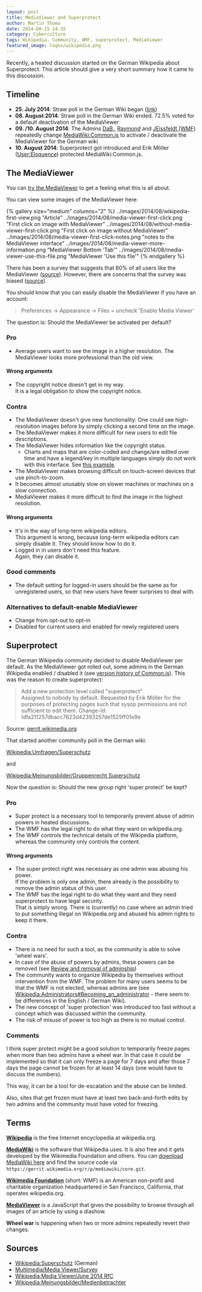 ```yaml
---
layout: post
title: MediaViewer and Superprotect
author: Martin Thoma
date: 2014-08-15 14:35
category: Cyberculture
tags: Wikipedia, Community, WMF, superprotect, MediaViewer
featured_image: logos/wikipedia.png
---
```


Recently, a heated discussion started on the German Wikipedia about Superprotect.
This article should give a very short summary how it came to this discussion.

## Timeline

* **25. July 2014**: Straw poll in the German Wiki began ([link](https://de.wikipedia.org/wiki/Wikipedia:Meinungsbilder/Medienbetrachter))
* **08. August 2014**: Straw poll in the German Wiki ended. 72.5% voted for a
  default deactivation of the MediaViewer
* **09. /10. August 2014**: The Admins [DaB.](https://de.wikipedia.org/wiki/Benutzer:DaB.),
  [Raymond](https://de.wikipedia.org/wiki/Benutzer:Raymond) and [JEissfeldt (WMF)](https://de.wikipedia.org/wiki/Benutzer:JEissfeldt_(WMF)) repeatedly change [MediaWiki:Common.js](https://de.wikipedia.org/wiki/MediaWiki:Common.js) to activate / deactivate the MediaViewer
  for the German wiki
* **10. August 2014**: Superprotect got introduced and Erik Möller ([User:Eloquence](https://de.wikipedia.org/wiki/Benutzer:Eloquence)) protected MediaWiki:Common.js.

## The MediaViewer

You can [try the MediaViewer](https://en.wikipedia.org/wiki/Wikipedia:Media_Viewer)
to get a feeling what this is all about.

You can view some images of the MediaViewer here:

{% gallery size="medium" columns="2" %}
    ../images/2014/08/wikipedia-first-view.png "Article"
    ../images/2014/08/media-viewer-first-click.png "First click on image with MediaViewer"
    ../images/2014/08/without-media-viewer-first-click.png "First click on image without MediaViewer"
    ../images/2014/08/media-viewer-first-click-notes.png "notes to the MediaViewer interface"
    ../images/2014/08/media-viewer-more-information.png "MediaViewer Bottom 'Tab'"
    ../images/2014/08/media-viewer-use-this-file.png "MediaViewer 'Use this file'"
{% endgallery %}

There has been a survey that suggests that 60% of all users like the MediaViewer ([source](https://www.mediawiki.org/wiki/Multimedia/Media_Viewer/Survey)).
However, there are concerns that the survey was biased ([source](https://en.wikipedia.org/wiki/Wikipedia:Media_Viewer/June_2014_RfC#Biased_survey_wording)).

You should know that you can easily disable the MediaViewer if you have an
account:

> Preferences → Appearance → Files = uncheck 'Enable Media Viewer'


The question is: Should the MediaViewer be activated per default?

### Pro

* Average users want to see the image in a higher resolution. The MediaViewer
  looks more professional than the old view.

#### Wrong arguments

* The copyright notice doesn't get in my way.<br/>
  It is a legal obligation to show the copyright notice.

### Contra

* The MediaViewer doesn't give new functionality: One could see high-resolution
  images before by simply clicking a second time on the image.
* The MediaViewer makes it more difficult for new users to edit file
  descriptions.
* The MediaViewer hides information like the copyright status.
  * Charts and maps that are color-coded and change/are edited over time and have a legend/key in multiple languages simply do not work with this interface. See [this example](https://en.wikipedia.org/wiki/Same-sex_marriage_in_the_United_States#mediaviewer/File:Samesex_marriage_in_USA.svg).
* The MediaViewer makes browsing difficult on touch-screen devices that use pinch-to-zoom.
* It becomes almost unusably slow on slower machines or machines on a slow connection.
* MediaViewer makes it more difficult to find the image in the highest resolution.

#### Wrong arguments

* It's in the way of long-term wikipedia editors.<br/>
  This argument is wrong, because long-term wikipedia editors can simply disable
  it. They should know how to do it.
* Logged in in users don't need this feature.<br/>
  Again, they can disable it.

### Good comments

* The default setting for logged-in users should be the same as for unregistered users, so that new users have fewer surprises to deal with. 

### Alternatives to default-enable MediaViewer

* Change from opt-out to opt-in
* Disabled for current users and enabled for newly registered users

## Superprotect

The German Wikipedia community decided to disable MediaViewer per default.
As the MediaViewer got rolled out, some admins in the German Wikipedia enabled / disabled
it (see [version history of Common.js](https://de.wikipedia.org/wiki/MediaWiki:Common.js)). This was the reason to create
superprotect:

> Add a new protection level called "superprotect"
> <br/>
> Assigned to nobody by default. Requested by Erik Möller for the purposes
of protecting pages such that sysop permissions are not sufficient to
edit them.
>Change-Id: Idfa211257dbacc7623d42393257de1525ff01e9e

Source: [gerrit.wikimedia.org](https://gerrit.wikimedia.org/r/#/c/153302/)

That started another community poll in the German wiki:

[Wikipedia:Umfragen/Superschutz](https://de.wikipedia.org/wiki/Wikipedia:Umfragen/Superschutz)

and

[Wikipedia:Meinungsbilder/Gruppenrecht Superschutz](https://de.wikipedia.org/wiki/Wikipedia:Meinungsbilder/Benutzerrecht_Superprotect)

Now the question is: Should the new group right 'super protect' be kept?

### Pro

* Super protect is a necessary tool to temporarily prevent abuse of admin powers
  in heated discussions.
* The WMF has the legal right to do what they want on wikipedia.org.
* The WMF controls the technical details of the Wikipedia platform, whereas the
  community only controls the content.

#### Wrong arguments
* The super protect right was necessary as one admin was abusing his power.<br/>
  If the problem is only one admin, there already is the possibility to remove
  the admin status of this user.
* The WMF has the legal right to do what they want and they need superprotect
  to have legal security.<br/>
  That is simply wrong. There is (currently) no case where an admin tried to
  put something illegal on Wikipedia.org and abused his admin rights to keep
  it there.

### Contra

* There is no need for such a tool, as the community is able to solve 'wheel wars'.
* In case of the abuse of powers by admins, these powers can be removed (see [Review and removal of adminship](https://en.wikipedia.org/wiki/Wikipedia:Administrators#Review_and_removal_of_adminship))
* The community wants to organize Wikipedia by themselves without intervention
  from the WMF. The problem for many users seems to be that the WMF is not
  elected, whereas admins are (see [Wikipedia:Administrators#Becoming_an_administrator](https://en.wikipedia.org/wiki/Wikipedia:Administrators#Becoming_an_administrator) - there seem to be differences in the English / German Wiki).
* The new concept of 'super protection' was introduced too fast without a concept which was discussed within the community.
* The risk of misuse of power is too high as there is no mutual control.

### Comments

I think super protect might be a good solution to temporarily freeze pages
when more than two admins have a wheel war. In that case it could be implemented
so that it can only freeze a page for 7 days and after those 7 days the page
cannot be frozen for at least 14 days (one would have to discuss the numbers).

This way, it can be a tool for de-escalation and the abuse can be limited.

Also, sites that get frozen must have at least two back-and-forth edits by two
admins and the community must have voted for freezing.

## Terms

**[Wikipedia](https://en.wikipedia.org/wiki/Wikipedia)** is the free Internet encyclopedia at wikipedia.org.

**[MediaWiki](https://en.wikipedia.org/wiki/MediaWiki)** is the software that Wikipedia uses. It is also free and it gets developed by the Wikimedia Foundation and others. You
can [download MediaWiki here](https://www.mediawiki.org/wiki/MediaWiki) and find the source code via `https://gerrit.wikimedia.org/r/p/mediawiki/core.git`.

**[Wikimedia Foundation](https://en.wikipedia.org/wiki/Wikimedia_Foundation)** (short: WMF) is an American non-profit and charitable organization headquartered in San Francisco, California, that operates wikipedia.org.

**[MediaViewer](https://en.wikipedia.org/wiki/Wikipedia:Media_Viewer)** is a JavaScript that gives the possibility to browse through all images of an article by using a diashow.

**Wheel war** is happening when two or more admins repeatedly revert their changes.

## Sources

* [Wikipedia:Superschutz](https://de.wikipedia.org/wiki/Wikipedia:Superschutz) (German)
* [Multimedia/Media Viewer/Survey](https://www.mediawiki.org/wiki/Multimedia/Media_Viewer/Survey)
* [Wikipedia:Media Viewer/June 2014 RfC](https://en.wikipedia.org/wiki/Wikipedia:Media_Viewer/June_2014_RfC)
* [Wikipedia:Meinungsbilder/Medienbetrachter](https://de.wikipedia.org/wiki/Wikipedia:Meinungsbilder/Medienbetrachter)